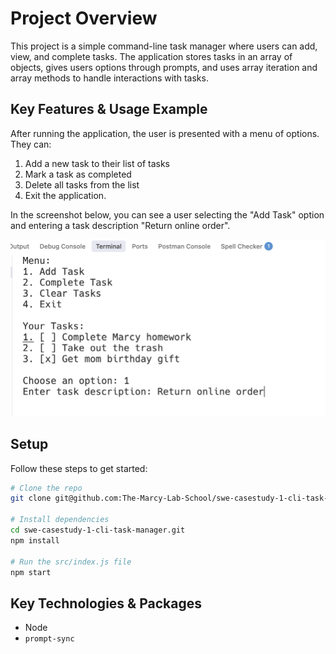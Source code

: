 # Project Overview

This project is a simple command-line task manager where users can add, view, and complete tasks. The application stores tasks in an array of objects, gives users options through prompts, and uses array iteration and array methods to handle interactions with tasks.

## Key Features & Usage Example
After running the application, the user is presented with a menu of options. They can:
1. Add a new task to their list of tasks
2. Mark a task as completed
3. Delete all tasks from the list
4. Exit the application.

In the screenshot below, you can see a user selecting the "Add Task" option and entering a task description "Return online order".

![A simple CLI task manager application.](img/task-manager-screenshot.png)

## Setup

Follow these steps to get started:

```sh
# Clone the repo
git clone git@github.com:The-Marcy-Lab-School/swe-casestudy-1-cli-task-manager.git

# Install dependencies
cd swe-casestudy-1-cli-task-manager.git
npm install

# Run the src/index.js file
npm start
```

## Key Technologies & Packages

* Node
* `prompt-sync`